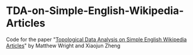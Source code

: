 # TDA-on-Simple-English-Wikipedia-Articles

Code for the paper "[Topological Data Analysis on Simple English Wikipedia Articles](https://arxiv.org/abs/2007.00063)" by Matthew Wright and Xiaojun Zheng

